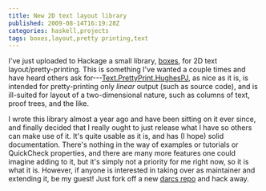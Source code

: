 ```yaml
---
title: New 2D text layout library
published: 2009-08-14T16:19:28Z
categories: haskell,projects
tags: boxes,layout,pretty printing,text
---
```


I've just uploaded to Hackage a small library, <a href="http://hackage.haskell.org/package/boxes">boxes</a>, for 2D text layout/pretty-printing.  This is something I've wanted a couple times and have heard others ask for---<a href="http://hackage.haskell.org/package/pretty">Text.PrettyPrint.HughesPJ</a>, as nice as it is, is intended for pretty-printing only <i>linear</i> output (such as source code), and is ill-suited for layout of a two-dimensional nature, such as columns of text, proof trees, and the like.

I wrote this library almost a year ago and have been sitting on it ever since, and finally decided that I really ought to just release what I have so others can make use of it.  It's quite usable as it is, and has (I hope) solid documentation.  There's nothing in the way of examples or tutorials or QuickCheck properties, and there are many more features one could imagine adding to it, but it's simply not a priority for me right now, so it is what it is.  However, if anyone is interested in taking over as maintainer and extending it, be my guest!  Just fork off a new <a href="http://code.haskell.org/~byorgey/code/boxes/">darcs repo</a> and hack away.

